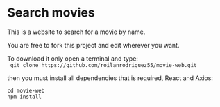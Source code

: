 # Search movies

This is a website to search for a movie by name.

You are free to fork this project and edit wherever you want.

To download it only open a terminal and type:  
`
git clone https://github.com/roilanrodriguez55/movie-web.git`

then you must install all dependencies that is required, React and Axios:
```
cd movie-web
npm install
```